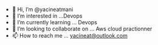 - 👋 Hi, I’m @yacineatmani
- 👀 I’m interested in ...Devops
- 🌱 I’m currently learning ... Devops 
- 💞️ I’m looking to collaborate on ... Aws cloud practionner 
- 📫 How to reach me ... yacineat@outlook.com

<!---
yacineatmani/yacineatmani is a ✨ special ✨ repository because its `README.md` (this file) appears on your GitHub profile.
You can click the Preview link to take a look at your changes.
--->
